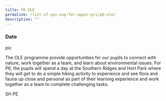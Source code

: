 ```yaml
---
title: P6 OLE
permalink: /list-of-zps-exp-for-upper-pri/p6-ole/
description: ""
---
```

### **Date**

pic

The OLE programme provide opportunities for our pupils to connect with nature, work together as a team, and learn about environmental issues. For P6, the pupils will spend a day at the Southern Ridges and Hort Park where they will get to do a simple hiking activity to experience and see flora and fauna up close and personal as part of their learning experience and work together as a team to complete challenging tasks.

SH PE